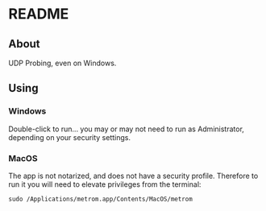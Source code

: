 # README

## About

UDP Probing, even on Windows.

## Using

### Windows

Double-click to run... you may or may not need to run as Administrator, depending on your security settings.


### MacOS

The app is not notarized, and does not have a security profile. Therefore to run it you will need to elevate privileges from the terminal:

```
sudo /Applications/metrom.app/Contents/MacOS/metrom
```